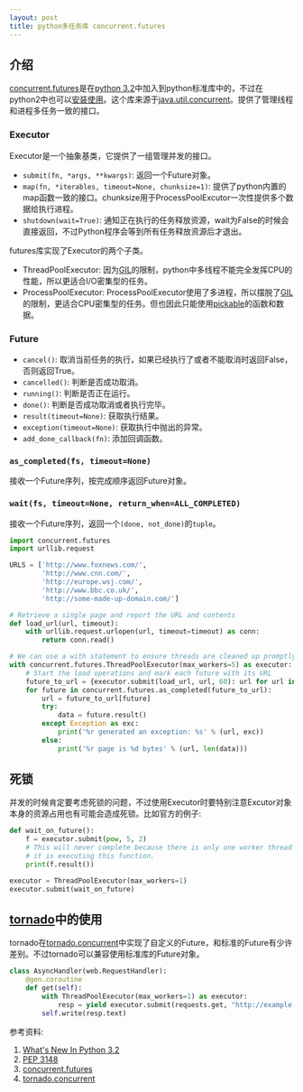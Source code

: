 ```yaml
---
layout: post
title: python多任务库 concurrent.futures
---
```


## 介绍
[concurrent.futures]是在[python 3.2]中加入到python标准库中的，不过在python2中也可以[安装使用][pypi futures]。这个库来源于[java.util.concurrent]。提供了管理线程和进程多任务一致的接口。  

### Executor
Executor是一个抽象基类，它提供了一组管理并发的接口。  

- `submit(fn, *args, **kwargs)`: 返回一个Future对象。
- `map(fn, *iterables, timeout=None, chunksize=1)`: 提供了python内置的map函数一致的接口。chunksize用于ProcessPoolExcutor一次性提供多个数据给执行进程。
- `shutdown(wait=True)`: 通知正在执行的任务释放资源，wait为False的时候会直接返回，不过Python程序会等到所有任务释放资源后才退出。

futures库实现了Executor的两个子类。  

- ThreadPoolExecutor: 因为[GIL]的限制，python中多线程不能完全发挥CPU的性能，所以更适合I/O密集型的任务。
- ProcessPoolExecutor: ProcessPoolExecutor使用了多进程，所以摆脱了[GIL]的限制，更适合CPU密集型的任务。但也因此只能使用[pickable][What can be pickled and unpickled]的函数和数据。

### Future
- `cancel()`: 取消当前任务的执行，如果已经执行了或者不能取消时返回False，否则返回True。
- `cancelled()`: 判断是否成功取消。
- `running()`: 判断是否正在运行。
- `done()`: 判断是否成功取消或者执行完毕。
- `result(timeout=None)`: 获取执行结果。
- `exception(timeout=None)`: 获取执行中抛出的异常。
- `add_done_callback(fn)`: 添加回调函数。

### `as_completed(fs, timeout=None)`
接收一个Future序列，按完成顺序返回Future对象。  

### `wait(fs, timeout=None, return_when=ALL_COMPLETED)`
接收一个Future序列，返回一个`(done, not_done)`的`tuple`。  

```python
import concurrent.futures
import urllib.request

URLS = ['http://www.foxnews.com/',
        'http://www.cnn.com/',
        'http://europe.wsj.com/',
        'http://www.bbc.co.uk/',
        'http://some-made-up-domain.com/']

# Retrieve a single page and report the URL and contents
def load_url(url, timeout):
    with urllib.request.urlopen(url, timeout=timeout) as conn:
        return conn.read()

# We can use a with statement to ensure threads are cleaned up promptly
with concurrent.futures.ThreadPoolExecutor(max_workers=5) as executor:
    # Start the load operations and mark each future with its URL
    future_to_url = {executor.submit(load_url, url, 60): url for url in URLS}
    for future in concurrent.futures.as_completed(future_to_url):
        url = future_to_url[future]
        try:
            data = future.result()
        except Exception as exc:
            print('%r generated an exception: %s' % (url, exc))
        else:
            print('%r page is %d bytes' % (url, len(data)))
```

## 死锁
并发的时候肯定要考虑死锁的问题，不过使用Executor时要特别注意Excutor对象本身的资源占用也有可能会造成死锁。比如官方的例子:  

```python
def wait_on_future():
    f = executor.submit(pow, 5, 2)
    # This will never complete because there is only one worker thread and
    # it is executing this function.
    print(f.result())

executor = ThreadPoolExecutor(max_workers=1)
executor.submit(wait_on_future)
```

## [tornado][tornado.concurrent]中的使用
tornado在[tornado.concurrent]中实现了自定义的Future，和标准的Future有少许差别。不过tornado可以兼容使用标准库的Future对象。

```python
class AsyncHandler(web.RequestHandler):
    @gen.coroutine
    def get(self):
        with ThreadPoolExecutor(max_workers=1) as executor:
            resp = yield executor.submit(requests.get, "http://example.com")
        self.write(resp.text)
```

参考资料:
1. [What's New In Python 3.2][python 3.2]
2. [PEP 3148]
3. [concurrent.futures]
4. [tornado.concurrent]

[python 3.2]: https://docs.python.org/3/whatsnew/3.2.html#pep-3148-the-concurrent-futures-module "What’s New In Python 3.2"
[PEP 3148]: https://www.python.org/dev/peps/pep-3148/ "PEP 3148"
[concurrent.futures]: https://docs.python.org/3/library/concurrent.futures.html
[pypi futures]: https://pypi.python.org/pypi/futures
[github futures]: https://github.com/agronholm/pythonfutures
[What can be pickled and unpickled]: https://docs.python.org/3/library/pickle.html#what-can-be-pickled-and-unpickled
[java.util.concurrent]: http://docs.oracle.com/javase/1.5.0/docs/api/java/util/concurrent/package-summary.html
[tornado.concurrent]: http://www.tornadoweb.org/en/stable/concurrent.html
[GIL]: https://docs.python.org/3/glossary.html#term-global-interpreter-lock
[dalkescientific-concurrent.futures]: http://www.dalkescientific.com/writings/diary/archive/2012/01/19/concurrent.futures.html

